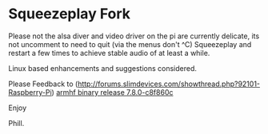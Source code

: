Squeezeplay Fork
================


Please not the alsa diver and video driver on the pi are currently delicate, its not uncomment to need to quit (via the menus don't ^C)
Squeezeplay and restart a few times to achieve stable audio of at least a while.

Linux based enhancements and suggestions considered.

Please Feedback to (http://forums.slimdevices.com/showthread.php?92101-Raspberry-Pi)
[armhf binary release 7.8.0-c8f860c](https://www.dropbox.com/s/bxzznwbd5fszchj/squeezeplay-7.8.0-c8f860c.tgz)

Enjoy 

Phill.

